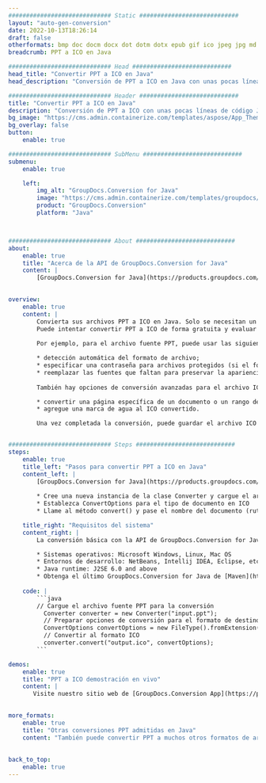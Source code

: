```yaml
---
############################# Static ############################
layout: "auto-gen-conversion"
date: 2022-10-13T18:26:14
draft: false
otherformats: bmp doc docm docx dot dotm dotx epub gif ico jpeg jpg md odt ott pdf png psd rtf tex tif tiff txt xps
breadcrumb: PPT a ICO en Java

############################# Head ############################
head_title: "Convertir PPT a ICO en Java"
head_description: "Conversión de PPT a ICO en Java con unas pocas líneas de código. Convierta más de 160 formatos de archivo con la API de conversión de documentos de GroupDocs para Java"

############################# Header ############################
title: "Convertir PPT a ICO en Java"
description: "Conversión de PPT a ICO con unas pocas líneas de código Java"
bg_image: "https://cms.admin.containerize.com/templates/aspose/App_Themes/V3/images/bg/header1.png"
bg_overlay: false
button:
    enable: true

############################# SubMenu ############################
submenu:
    enable: true

    left:
        img_alt: "GroupDocs.Conversion for Java"
        image: "https://cms.admin.containerize.com/templates/groupdocs/images/product-logos/90x90-noborder/groupdocs-conversion-java.png"
        product: "GroupDocs.Conversion"
        platform: "Java"



############################# About ############################
about:
    enable: true
    title: "Acerca de la API de GroupDocs.Conversion for Java"
    content: |
        [GroupDocs.Conversion for Java](https://products.groupdocs.com/conversion/java/) es una API de conversión de formato de archivo avanzada para convertir entre formatos populares de imagen y documento como Microsoft Office, OpenDocument, PDF, HTML, correo electrónico, CAD. y mucho más con solo unas pocas líneas de código. La API nativa detecta automáticamente los formatos de los documentos originales y ofrece muchas opciones para personalizar los documentos convertidos. Junto con la función de extraer información de un documento, también admite el almacenamiento en caché de los resultados de la conversión en el disco local de forma predeterminada. Sin embargo, se puede admitir cualquier tipo de almacenamiento en caché mediante la implementación de las interfaces adecuadas: Amazon S3, Dropbox, Google Drive, Windows Azure, Reddis o cualquier otra.
    

overview:
    enable: true
    content: |
        Convierta sus archivos PPT a ICO en Java. Solo se necesitan un par de líneas de código Java en cualquier plataforma de su elección, como Windows, Linux, macOS.
        Puede intentar convertir PPT a ICO de forma gratuita y evaluar la calidad de los resultados de la conversión. Junto con los sencillos scripts de conversión de archivos, puede probar opciones más sofisticadas para cargar el archivo de origen PPT y almacenar la salida ICO. 
        
        Por ejemplo, para el archivo fuente PPT, puede usar las siguientes opciones de carga:

        * detección automática del formato de archivo;
        * especificar una contraseña para archivos protegidos (si el formato de archivo lo admite);
        * reemplazar las fuentes que faltan para preservar la apariencia del documento.
        
        También hay opciones de conversión avanzadas para el archivo ICO:

        * convertir una página específica de un documento o un rango de páginas;
        * agregue una marca de agua al ICO convertido.

        Una vez completada la conversión, puede guardar el archivo ICO en su ruta de archivo local o en cualquier almacenamiento de terceros, como FTP, Amazon S3, Google Drive, Dropbox, etc. Tenga en cuenta que para convertir PPT a ICO, no necesita instalar ningún software adicional, como MS Office, Open Office, Adobe Acrobat Reader, etc.


############################# Steps ############################
steps:
    enable: true
    title_left: "Pasos para convertir PPT a ICO en Java"
    content_left: |
        [GroupDocs.Conversion for Java](https://products.groupdocs.com/conversion/java/) permite a los desarrolladores convertir fácilmente el archivo PPT a ICO con unas pocas líneas de código.
        
        * Cree una nueva instancia de la clase Converter y cargue el archivo PPT con la ruta completa
        * Establezca ConvertOptions para el tipo de documento en ICO
        * Llame al método convert() y pase el nombre del documento (ruta completa) y el formato (ICO) como parámetro

    title_right: "Requisitos del sistema"
    content_right: |
        La conversión básica con la API de GroupDocs.Conversion for Java se puede realizar con solo unas pocas líneas de código. Nuestras API son compatibles con todas las principales plataformas y sistemas operativos. Antes de ejecutar el código a continuación, asegúrese de tener instalados los siguientes requisitos previos en su sistema.

        * Sistemas operativos: Microsoft Windows, Linux, Mac OS
        * Entornos de desarrollo: NetBeans, Intellij IDEA, Eclipse, etc.
        * Java runtime: J2SE 6.0 and above
        * Obtenga el último GroupDocs.Conversion for Java de [Maven](https://repository.groupdocs.com/webapp/#/artifacts/browse/tree/General/repo/com/groupdocs/groupdocs-conversion)
         
    code: |
        ```java    
        // Cargue el archivo fuente PPT para la conversión
          Converter converter = new Converter("input.ppt");
          // Preparar opciones de conversión para el formato de destino ICO
          ConvertOptions convertOptions = new FileType().fromExtension("ico").getConvertOptions();
          // Convertir al formato ICO
          converter.convert("output.ico", convertOptions);
        ```

demos:
    enable: true
    title: "PPT a ICO demostración en vivo"
    content: |
       Visite nuestro sitio web de [GroupDocs.Conversion App](https://products.groupdocs.app/conversion/family) y pruebe la conversión de PPT a ICO ahora. La demostración gratuita tiene los siguientes beneficios
          

more_formats:
    enable: true
    title: "Otras conversiones PPT admitidas en Java"
    content: "También puede convertir PPT a muchos otros formatos de archivo. Consulte la lista a continuación."
       
       
back_to_top:
    enable: true
---
```

